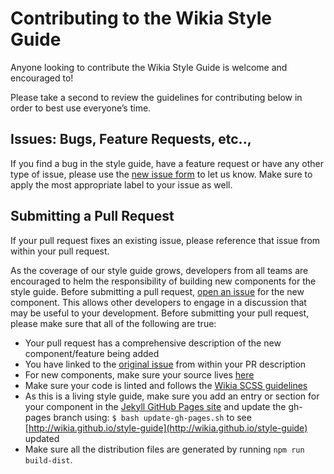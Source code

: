 # Contributing to the Wikia Style Guide

Anyone looking to contribute the Wikia Style Guide is welcome and encouraged to!

Please take a second to review the guidelines for contributing below in order to best use everyone’s time.

## Issues: Bugs, Feature Requests, etc..,
If you find a bug in the style guide, have a feature request or have any other type of issue, please use the [new issue form](https://github.com/Wikia/style-guide/issues/new) to let us know. Make sure to apply the most appropriate label to your issue as well.

## Submitting a Pull Request
If your pull request fixes an existing issue, please reference that issue from within your pull request.

As the coverage of our style guide grows, developers from all teams are encouraged to helm the responsibility of building new components for the style guide. Before submitting a pull request, [open an issue](https://github.com/Wikia/style-guide/issues/new) for the new component. This allows other developers to engage in a discussion that may be useful to your development.
Before submitting your pull request, please make sure that all of the following are true:
* Your pull request has a comprehensive description of the new component/feature being added
* You have linked to the [original issue](https://github.com/Wikia/style-guide/issues) from within your PR description
* For new components, make sure your source lives [here](https://github.com/Wikia/style-guide/tree/master/src/scss/lib/components)
* Make sure your code is linted and follows the [Wikia SCSS guidelines](https://github.com/Wikia/guidelines/tree/master/SCSS)
* As this is a living style guide, make sure you add an entry or section for your component in the [Jekyll GitHub Pages site](https://github.com/Wikia/style-guide/tree/dev/gh-pages) and update the gh-pages branch using: `$ bash update-gh-pages.sh` to see [http://wikia.github.io/style-guide](http://wikia.github.io/style-guide) updated
* Make sure all the distribution files are generated by running `npm run build-dist`.



